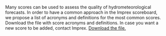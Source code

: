 
Many scores can be used to assess the quality of hydrometeorological forecasts. 
In order to have a common approach in the Imprex scoreboard, we propose a list 
of acronyms and definitions for the most common scores. Download the file with 
score acronyms and definitions. In case you want a new score to be added, contact Imprex. 
<a href="ScoreType_names_Imprex_scoreboard_20170609.docx"> Download the file.</a>
